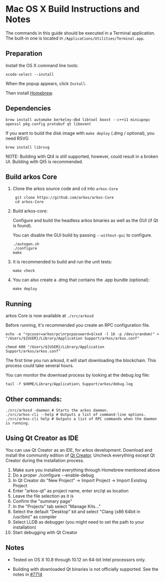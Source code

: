 Mac OS X Build Instructions and Notes
====================================
The commands in this guide should be executed in a Terminal application.
The built-in one is located in `/Applications/Utilities/Terminal.app`.

Preparation
-----------
Install the OS X command line tools:

`xcode-select --install`

When the popup appears, click `Install`.

Then install [Homebrew](https://brew.sh).

Dependencies
----------------------

    brew install automake berkeley-db4 libtool boost --c++11 miniupnpc openssl pkg-config protobuf qt libevent

If you want to build the disk image with `make deploy` (.dmg / optional), you need RSVG

    brew install librsvg

NOTE: Building with Qt4 is still supported, however, could result in a broken UI. Building with Qt5 is recommended.

Build arkos Core
------------------------

1. Clone the arkos source code and cd into `arkos-Core`

        git clone https://github.com/arkos/arkos-Core
        cd arkos-Core

2.  Build arkos-core:

    Configure and build the headless arkos binaries as well as the GUI (if Qt is found).

    You can disable the GUI build by passing `--without-gui` to configure.

        ./autogen.sh
        ./configure
        make

3.  It is recommended to build and run the unit tests:

        make check

4.  You can also create a .dmg that contains the .app bundle (optional):

        make deploy

Running
-------

arkos Core is now available at `./src/arkosd`

Before running, it's recommended you create an RPC configuration file.

    echo -e "rpcuser=arkosrpc\nrpcpassword=$(xxd -l 16 -p /dev/urandom)" > "/Users/${USER}/Library/Application Support/arkos/arkos.conf"

    chmod 600 "/Users/${USER}/Library/Application Support/arkos/arkos.conf"

The first time you run arkosd, it will start downloading the blockchain. This process could take several hours.

You can monitor the download process by looking at the debug.log file:

    tail -f $HOME/Library/Application\ Support/arkos/debug.log

Other commands:
-------

    ./src/arkosd -daemon # Starts the arkos daemon.
    ./src/arkos-cli --help # Outputs a list of command-line options.
    ./src/arkos-cli help # Outputs a list of RPC commands when the daemon is running.

Using Qt Creator as IDE
------------------------
You can use Qt Creator as an IDE, for arkos development.
Download and install the community edition of [Qt Creator](https://www.qt.io/download/).
Uncheck everything except Qt Creator during the installation process.

1. Make sure you installed everything through Homebrew mentioned above
2. Do a proper ./configure --enable-debug
3. In Qt Creator do "New Project" -> Import Project -> Import Existing Project
4. Enter "arkos-qt" as project name, enter src/qt as location
5. Leave the file selection as it is
6. Confirm the "summary page"
7. In the "Projects" tab select "Manage Kits..."
8. Select the default "Desktop" kit and select "Clang (x86 64bit in /usr/bin)" as compiler
9. Select LLDB as debugger (you might need to set the path to your installation)
10. Start debugging with Qt Creator

Notes
-----

* Tested on OS X 10.8 through 10.12 on 64-bit Intel processors only.

* Building with downloaded Qt binaries is not officially supported. See the notes in [#7714](https://github.com/bitcoin/bitcoin/issues/7714)
